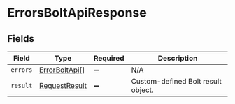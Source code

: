 # ErrorsBoltApiResponse


## Fields

| Field                                                 | Type                                                  | Required                                              | Description                                           |
| ----------------------------------------------------- | ----------------------------------------------------- | ----------------------------------------------------- | ----------------------------------------------------- |
| `errors`                                              | [ErrorBoltApi](../../models/shared/errorboltapi.md)[] | :heavy_minus_sign:                                    | N/A                                                   |
| `result`                                              | [RequestResult](../../models/shared/requestresult.md) | :heavy_minus_sign:                                    | Custom-defined Bolt result object.                    |